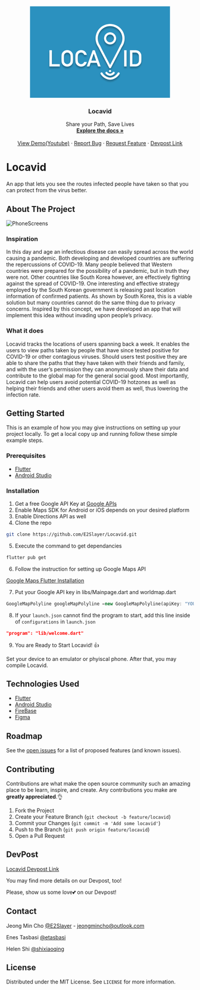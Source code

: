 
<!-- PROJECT LOGO -->
<br />
<p align="center">
  
  <a href="https://github.com/E2Slayer/Locavid">
    <img src="images/logo_original.png" alt="Logo">
  </a>

  <h3 align="center">Locavid</h3>

  <p align="center">
    Share your Path, Save Lives
    <br />
    <a href="https://github.com/E2Slayer/Locavid"><strong>Explore the docs »</strong></a>
    <br />
    <br />
    <a href="https://www.youtube.com/watch?v=dB-69tWjUGs">View Demo(Youtube)</a>
    ·
    <a href="https://github.com/E2Slayer/Locavid/issues">Report Bug</a>
    ·
    <a href="https://github.com/E2Slayer/Locavid/issues">Request Feature</a>
     ·
    <a href="https://devpost.com/software/locavid">Devpost Link</a>
  
  </p>
</p>

# Locavid 
An app that lets you see the routes infected people have taken so that you can protect from the virus better.


<!-- ABOUT THE PROJECT -->
## About The Project

<img src="images/phonescreens.png" alt="PhoneScreens" max-width:50 max-height:50>

### Inspiration
  In this day and age an infectious disease can easily spread across the world causing a pandemic. Both developing and developed countries are suffering the repercussions of COVID-19. Many people believed that Western countries were prepared for the possibility of a pandemic, but in truth they were not. Other countries like South Korea however, are effectively fighting against the spread of COVID-19. One interesting and effective strategy employed by the South Korean government is releasing past location information of confirmed patients. As shown by South Korea, this is a viable solution but many countries cannot do the same thing due to privacy concerns. Inspired by this concept, we have developed an app that will implement this idea without invading upon people’s privacy.

### What it does
  Locavid tracks the locations of users spanning back a week. It enables the users to view paths taken by people that have since tested positive for COVID-19 or other contagious viruses. Should users test positive they are able to share the paths that they have taken with their friends and family, and with the user’s permission they can anonymously share their data and contribute to the global map for the general social good. Most importantly, Locavid can help users avoid potential COVID-19 hotzones as well as helping their friends and other users avoid them as well, thus lowering the infection rate. 


<!-- GETTING STARTED -->
## Getting Started

This is an example of how you may give instructions on setting up your project locally.
To get a local copy up and running follow these simple example steps.

### Prerequisites

* [Flutter](https://flutter.dev/docs/get-started/install)
* [Android Studio](https://developer.android.com/studio?hl=nl)

### Installation

1. Get a free Google API Key at [Google APIs](https://console.developers.google.com/)
2. Enable Maps SDK for Android or iOS depends on your desired platform
3. Enable Directions API as well
4. Clone the repo
```sh
git clone https://github.com/E2Slayer/Locavid.git
```
5. Execute the command to get dependancies
```sh
flutter pub get
```
6. Follow the instruction for setting up Google Maps API

[Google Maps Flutter Installation](https://pub.dev/packages/google_maps_flutter)

7. Put your Google API key in libs/Mainpage.dart and worldmap.dart
```dart
GoogleMapPolyline googleMapPolyline =new GoogleMapPolyline(apiKey: "YOUR_KEY_HERE");
```

8. If your `launch.json` cannot find the program to start, add this line inside of `configurations` in `launch.json`
```json
"program": "lib/welcome.dart"
```

9. You are Ready to Start Locavid! 👍

Set your device to an emulator or phyiscal phone.
After that, you may compile Locavid.


<!-- ROADMAP -->
## Technologies Used

* [Flutter](https://flutter.dev/docs/get-started/install)
* [Android Studio](https://developer.android.com/studio?hl=nl)
* [FireBase](https://firebase.google.com/)
* [Figma](https://www.figma.com/)

<!-- ROADMAP -->
## Roadmap

See the [open issues](https://github.com/E2Slayer/Locavid/) for a list of proposed features (and known issues).


<!-- CONTRIBUTING -->
## Contributing

Contributions are what make the open source community such an amazing place to be learn, inspire, and create. Any contributions you make are **greatly appreciated**.👌

1. Fork the Project
2. Create your Feature Branch (`git checkout -b feature/locavid`)
3. Commit your Changes (`git commit -m 'Add some locavid'`)
4. Push to the Branch (`git push origin feature/locavid`)
5. Open a Pull Request

## DevPost

[Locavid Devpost Link](https://devpost.com/software/locavid)

You may find more details on our Devpost, too!

Please, show us some love💕 on our Devpost! 


<!-- CONTACT -->
## Contact

Jeong Min Cho [@E2Slayer](https://e2slayer.github.io/) - jeongmincho@outlook.com

Enes Tasbasi [@etasbasi](http://etasbasi.com)

Helen Shi [@shixiaoqing](https://github.com/shixiaoqing)

<!-- LICENSE -->
## License

Distributed under the MIT License. See `LICENSE` for more information.


